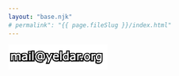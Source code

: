 ```yaml
---
layout: "base.njk"
# permalink": "{{ page.fileSlug }}/index.html"
---
```


<img src="/assets/img/email.png">